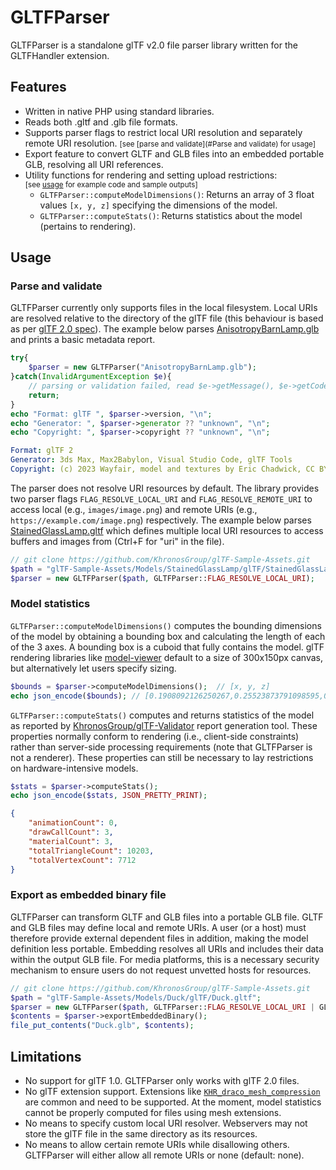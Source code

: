 # GLTFParser
GLTFParser is a standalone glTF v2.0 file parser library written for the GLTFHandler extension.

## Features
- Written in native PHP using standard libraries.
- Reads both .gltf and .glb file formats.
- Supports parser flags to restrict local URI resolution and separately remote URI resolution. <small>[see [parse and validate](#Parse and validate) for usage]</small>
- Export feature to convert GLTF and GLB files into an embedded portable GLB, resolving all URI references.
- Utility functions for rendering and setting upload restrictions:
  <br/><small>[see [usage](#Usage) for example code and sample outputs]</small>
  - `GLTFParser::computeModelDimensions()`: Returns an array of 3 float values `[x, y, z]` specifying the dimensions of
    the model.
  - `GLTFParser::computeStats()`: Returns statistics about the model (pertains to rendering).

## Usage
### Parse and validate
GLTFParser currently only supports files in the local filesystem. Local URIs are resolved relative to the directory of
the glTF file (this behaviour is based as per [glTF 2.0 spec](https://registry.khronos.org/glTF/specs/2.0/glTF-2.0.html#_buffer_uri)).
The  example below parses [AnisotropyBarnLamp.glb](https://github.com/KhronosGroup/glTF-Sample-Assets/blob/1d4b083ca989bbf594309cb2ea66b4dc89a84783/Models/AnisotropyBarnLamp/glTF-Binary/AnisotropyBarnLamp.glb)
and prints a basic metadata report.
```php
try{
    $parser = new GLTFParser("AnisotropyBarnLamp.glb");
}catch(InvalidArgumentException $e){
    // parsing or validation failed, read $e->getMessage(), $e->getCode() for elaboration
    return;
}
echo "Format: glTF ", $parser->version, "\n";
echo "Generator: ", $parser->generator ?? "unknown", "\n";
echo "Copyright: ", $parser->copyright ?? "unknown", "\n";
```
```yaml
Format: glTF 2
Generator: 3ds Max, Max2Babylon, Visual Studio Code, glTF Tools
Copyright: (c) 2023 Wayfair, model and textures by Eric Chadwick, CC BY 4.0.
```
The parser does not resolve URI resources by default. The library provides two parser flags `FLAG_RESOLVE_LOCAL_URI` and
`FLAG_RESOLVE_REMOTE_URI` to access local (e.g., `images/image.png`) and remote URIs (e.g., `https://example.com/image.png`)
respectively. The example below parses [StainedGlassLamp.gltf](https://github.com/KhronosGroup/glTF-Sample-Assets/blob/5bad5aaa0bbb5d0f9cdc934e626f27d0df1e79b8/Models/StainedGlassLamp/glTF/StainedGlassLamp.gltf)
which defines multiple local URI resources to access buffers and images from (Ctrl+F for "uri" in the file).
```php
// git clone https://github.com/KhronosGroup/glTF-Sample-Assets.git
$path = "glTF-Sample-Assets/Models/StainedGlassLamp/glTF/StainedGlassLamp.gltf";
$parser = new GLTFParser($path, GLTFParser::FLAG_RESOLVE_LOCAL_URI);
```

### Model statistics
`GLTFParser::computeModelDimensions()` computes the bounding dimensions of the model by obtaining a bounding box and
calculating the length of each of the 3 axes. A bounding box is a cuboid that fully contains the model. glTF rendering
libraries like [model-viewer](https://github.com/google/model-viewer) default to a size of 300x150px canvas, but
alternatively let users specify sizing.
```php
$bounds = $parser->computeModelDimensions();  // [x, y, z]
echo json_encode($bounds); // [0.1908092126250267,0.25523873791098595,0.22654122821086276]
```

`GLTFParser::computeStats()` computes and returns statistics of the model as reported by
[KhronosGroup/glTF-Validator](https://github.com/KhronosGroup/glTF-Validator) report generation tool. These properties
normally conform to rendering (i.e., client-side constraints) rather than server-side processing requirements (note that
GLTFParser is not a renderer). These properties can still be necessary to lay restrictions on hardware-intensive models.
```php
$stats = $parser->computeStats();
echo json_encode($stats, JSON_PRETTY_PRINT);
```
```json
{
    "animationCount": 0,
    "drawCallCount": 3,
    "materialCount": 3,
    "totalTriangleCount": 10203,
    "totalVertexCount": 7712
}
```

### Export as embedded binary file
GLTFParser can transform GLTF and GLB files into a portable GLB file. GLTF and GLB files may define local and remote
URIs. A user (or a host) must therefore provide external dependent files in addition, making the model definition less
portable. Embedding resolves all URIs and includes their data within the output GLB file. For media platforms, this is
a necessary security mechanism to ensure users do not request unvetted hosts for resources.
```php
// git clone https://github.com/KhronosGroup/glTF-Sample-Assets.git
$path = "glTF-Sample-Assets/Models/Duck/glTF/Duck.gltf";
$parser = new GLTFParser($path, GLTFParser::FLAG_RESOLVE_LOCAL_URI | GLTFParser::FLAG_RESOLVE_REMOTE_URI);
$contents = $parser->exportEmbeddedBinary();
file_put_contents("Duck.glb", $contents);
```

## Limitations
- No support for glTF 1.0. GLTFParser only works with glTF 2.0 files.
- No glTF extension support. Extensions like [`KHR_draco_mesh_compression`](https://github.com/KhronosGroup/glTF/blob/main/extensions/2.0/Khronos/KHR_draco_mesh_compression/README.md) are common and need to be supported.
  At the moment, model statistics cannot be properly computed for files using mesh extensions.
- No means to specify custom local URI resolver. Webservers may not store the glTF file in the same directory as its
  resources.
- No means to allow certain remote URIs while disallowing others. GLTFParser will either allow all remote URIs or none (default: none).
